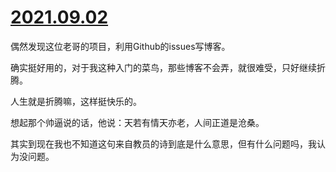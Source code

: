 # [2021.09.02](https://github.com/zhen521/gujianwei/issues/1)

偶然发现这位老哥的项目，利用Github的issues写博客。

确实挺好用的，对于我这种入门的菜鸟，那些博客不会弄，就很难受，只好继续折腾。

人生就是折腾嘛，这样挺快乐的。

想起那个帅逼说的话，他说：天若有情天亦老，人间正道是沧桑。

其实到现在我也不知道这句来自教员的诗到底是什么意思，但有什么问题吗，我认为没问题。